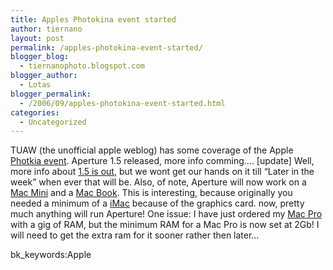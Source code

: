 ```yaml
---
title: Apples Photokina event started
author: tiernano
layout: post
permalink: /apples-photokina-event-started/
blogger_blog:
  - tiernanophoto.blogspot.com
blogger_author:
  - Lotas
blogger_permalink:
  - /2006/09/apples-photokina-event-started.html
categories:
  - Uncategorized
---
```

TUAW (the unofficial apple weblog) has some coverage of the Apple [Photkia event][1]. Aperture 1.5 released, more info comming&#8230;. [update] Well, more info about [1.5 is out][2], but we wont get our hands on it till &#8220;Later in the week&#8221; when ever that will be. Also, of note, Aperture will now work on a [Mac Mini][3] and a [Mac Book][4]. This is interesting, because originally you needed a minimum of a [iMac][5] because of the graphics card. now, pretty much anything will run Aperture! One issue: I have just ordered my [Mac Pro][6] with a gig of RAM, but the minimum RAM for a Mac Pro is now set at 2Gb! I will need to get the extra ram for it sooner rather then later&#8230; 

bk_keywords:Apple

 [1]: http://www.tuaw.com/2006/09/25/apples-photokina-event-has-started/
 [2]: http://www.apple.com/aperture/newfeatures/
 [3]: http://www.apple.com/macmini
 [4]: http://www.apple.com/macbook
 [5]: http://www.apple.com/imac
 [6]: http://www.apple.com/macpro